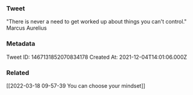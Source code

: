 ### Tweet
"There is never a need to get worked up about things you can't control." Marcus Aurelius

### Metadata
Tweet ID: 1467131852070834178
Created At: 2021-12-04T14:01:06.000Z

### Related
[[2022-03-18 09-57-39 You can choose your mindset]]

